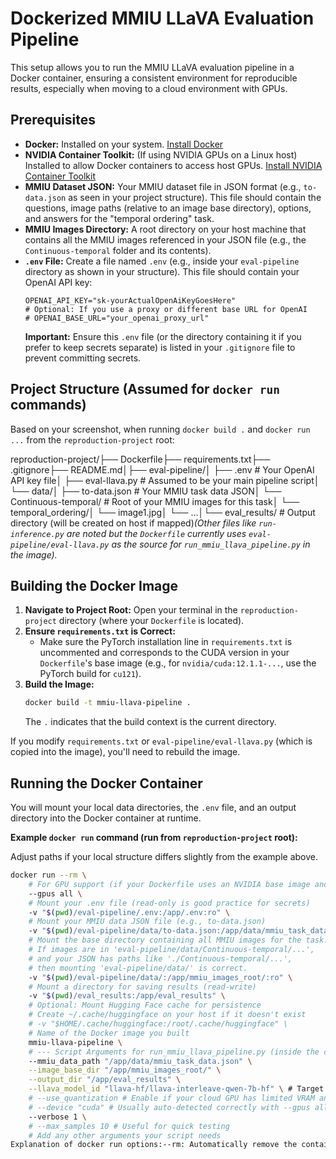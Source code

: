 # Dockerized MMIU LLaVA Evaluation Pipeline

This setup allows you to run the MMIU LLaVA evaluation pipeline in a Docker container, ensuring a consistent environment for reproducible results, especially when moving to a cloud environment with GPUs.

## Prerequisites

* **Docker:** Installed on your system. [Install Docker](https://docs.docker.com/get-docker/)
* **NVIDIA Container Toolkit:** (If using NVIDIA GPUs on a Linux host) Installed to allow Docker containers to access host GPUs. [Install NVIDIA Container Toolkit](https://docs.nvidia.com/datacenter/cloud-native/container-toolkit/latest/install-guide.html)
* **MMIU Dataset JSON:** Your MMIU dataset file in JSON format (e.g., `to-data.json` as seen in your project structure). This file should contain the questions, image paths (relative to an image base directory), options, and answers for the "temporal ordering" task.
* **MMIU Images Directory:** A root directory on your host machine that contains all the MMIU images referenced in your JSON file (e.g., the `Continuous-temporal` folder and its contents).
* **`.env` File:** Create a file named `.env` (e.g., inside your `eval-pipeline` directory as shown in your structure). This file should contain your OpenAI API key:
    ```env
    OPENAI_API_KEY="sk-yourActualOpenAiKeyGoesHere"
    # Optional: If you use a proxy or different base URL for OpenAI
    # OPENAI_BASE_URL="your_openai_proxy_url"
    ```
    **Important:** Ensure this `.env` file (or the directory containing it if you prefer to keep secrets separate) is listed in your `.gitignore` file to prevent committing secrets.

## Project Structure (Assumed for `docker run` commands)

Based on your screenshot, when running `docker build .` and `docker run ...` from the `reproduction-project` root:

reproduction-project/├── Dockerfile├── requirements.txt├── .gitignore├── README.md│├── eval-pipeline/│   ├── .env                          # Your OpenAI API key file│   ├── eval-llava.py             # Assumed to be your main pipeline script│   └── data/│       ├── to-data.json          # Your MMIU task data JSON│       └── Continuous-temporal/  # Root of your MMIU images for this task│           └── temporal_ordering/│               └── image1.jpg│               └── ...│└── eval_results/                 # Output directory (will be created on host if mapped)*(Other files like `run-inference.py` are noted but the `Dockerfile` currently uses `eval-pipeline/eval-llava.py` as the source for `run_mmiu_llava_pipeline.py` in the image).*

## Building the Docker Image

1.  **Navigate to Project Root:** Open your terminal in the `reproduction-project` directory (where your `Dockerfile` is located).
2.  **Ensure `requirements.txt` is Correct:**
    * Make sure the PyTorch installation line in `requirements.txt` is uncommented and corresponds to the CUDA version in your `Dockerfile`'s base image (e.g., for `nvidia/cuda:12.1.1-...`, use the PyTorch build for `cu121`).
3.  **Build the Image:**
    ```bash
    docker build -t mmiu-llava-pipeline .
    ```
    The `.` indicates that the build context is the current directory.

If you modify `requirements.txt` or `eval-pipeline/eval-llava.py` (which is copied into the image), you'll need to rebuild the image.

## Running the Docker Container

You will mount your local data directories, the `.env` file, and an output directory into the Docker container at runtime.

**Example `docker run` command (run from `reproduction-project` root):**

Adjust paths if your local structure differs slightly from the example above.

```bash
docker run --rm \
    # For GPU support (if your Dockerfile uses an NVIDIA base image and you have NVIDIA drivers/toolkit):
    --gpus all \
    # Mount your .env file (read-only is good practice for secrets)
    -v "$(pwd)/eval-pipeline/.env:/app/.env:ro" \
    # Mount your MMIU data JSON file (e.g., to-data.json)
    -v "$(pwd)/eval-pipeline/data/to-data.json:/app/data/mmiu_task_data.json:ro" \
    # Mount the base directory containing all MMIU images for the task.
    # If images are in 'eval-pipeline/data/Continuous-temporal/...',
    # and your JSON has paths like './Continuous-temporal/...',
    # then mounting 'eval-pipeline/data/' is correct.
    -v "$(pwd)/eval-pipeline/data/:/app/mmiu_images_root/:ro" \
    # Mount a directory for saving results (read-write)
    -v "$(pwd)/eval_results:/app/eval_results" \
    # Optional: Mount Hugging Face cache for persistence
    # Create ~/.cache/huggingface on your host if it doesn't exist
    # -v "$HOME/.cache/huggingface:/root/.cache/huggingface" \
    # Name of the Docker image you built
    mmiu-llava-pipeline \
    # --- Script Arguments for run_mmiu_llava_pipeline.py (inside the container) ---
    --mmiu_data_path "/app/data/mmiu_task_data.json" \
    --image_base_dir "/app/mmiu_images_root/" \
    --output_dir "/app/eval_results" \
    --llava_model_id "llava-hf/llava-interleave-qwen-7b-hf" \ # Target 7B model for cloud
    # --use_quantization # Enable if your cloud GPU has limited VRAM and you want 8-bit
    # --device "cuda" # Usually auto-detected correctly with --gpus all
    --verbose 1 \
    # --max_samples 10 # Useful for quick testing
    # Add any other arguments your script needs
Explanation of docker run options:--rm: Automatically remove the container when it exits.--gpus all: (Optional) Exposes all available host GPUs to the container. Requires NVIDIA Container Toolkit on Linux.-v "$(pwd)/eval-pipeline/.env:/app/.env:ro": Mounts your local .env file (located in reproduction-project/eval-pipeline/) into /app/.env inside the container.-v "$(pwd)/eval-pipeline/data/to-data.json:/app/data/mmiu_task_data.json:ro": Mounts your MMIU data JSON file.-v "$(pwd)/eval-pipeline/data/:/app/mmiu_images_root/:ro": Mounts your local eval-pipeline/data/ directory (which contains Continuous-temporal/ etc.) to /app/mmiu_images_root/ inside the container. The script's --image_base_dir "/app/mmiu_images_root/" will then correctly resolve relative image paths from your JSON (e.g., if JSON has ./Continuous-temporal/..., it becomes /app/mmiu_images_root/Continuous-temporal/...).-v "$(pwd)/eval_results:/app/eval_results": Mounts a local directory named eval_results (it will be created in your reproduction-project directory if it doesn't exist) to /app/eval_results inside the container. This is where output files are saved.mmiu-llava-pipeline: The name of the Docker image you built.The lines after the image name are the command-line arguments passed to run_mmiu_llava_pipeline.py (which is eval-pipeline/eval-llava.py copied into the image). Note how paths for data and output now refer to their locations inside the container.Important Considerations for Cloud Deployment:Base Image in Dockerfile: The FROM nvidia/cuda:12.1.1-cudnn8-devel-ubuntu22.04 line is for NVIDIA GPUs. Adjust if your cloud instance is CPU-only or uses different GPU types (e.g., AMD, AWS Inferentia/Trainium, Google TPUs), and update requirements.txt for PyTorch accordingly.Model Caching (Hugging Face Cache):For Cloud Environments (Recommended): Mount a persistent disk from your cloud provider to /root/.cache/huggingface inside the container (as shown commented out in the docker run example). This avoids re-downloading models on every container start.Alternative (Bake into Image): Uncomment and adapt the model download lines in your Dockerfile. This makes the Docker image much larger but ensures the model is always present.Data Location in the Cloud:Transfer your MMIU data JSON and image directories to your cloud instance's filesystem. Then, adjust the host-side paths in the docker run -v ... commands to point to these locations on the cloud VM.For more advanced setups, your Python script could be modified to read directly from cloud storage (e.g., S3, GCS).Resource Allocation: Ensure your cloud instance has sufficient RAM, CPU cores, and GPU VRAM for the 7B LLaVA model.